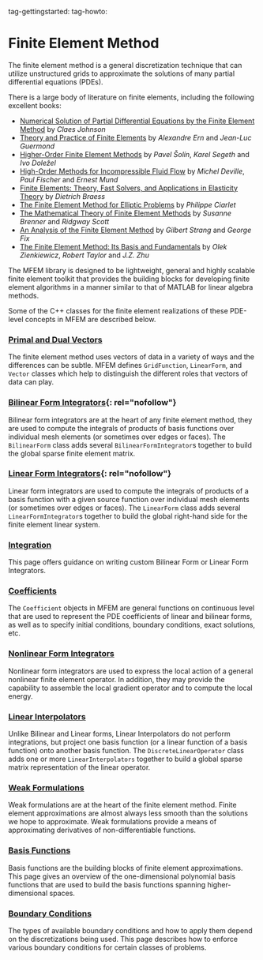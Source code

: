 tag-gettingstarted:
tag-howto:

# Finite Element Method

The finite element method is a general discretization technique that can utilize
unstructured grids to approximate the solutions of many partial differential
equations (PDEs).

There is a large body of literature on finite elements, including the
following excellent books:

- [Numerical Solution of Partial Differential Equations by the Finite Element Method](https://www.amazon.com/dp/048646900X) by *Claes Johnson*
- [Theory and Practice of Finite Elements](https://www.amazon.com/dp/144191918X) by *Alexandre Ern* and *Jean-Luc Guermond*
- [Higher-Order Finite Element Methods](https://www.amazon.com/dp/158488438X) by *Pavel Šolín*, *Karel Segeth* and *Ivo Doležel*
- [High-Order Methods for Incompressible Fluid Flow](https://www.amazon.com/dp/0521453097) by *Michel Deville*, *Paul Fischer* and *Ernest Mund*
- [Finite Elements: Theory, Fast Solvers, and Applications in Elasticity Theory](https://www.amazon.com/dp/0521705185) by *Dietrich Braess*
- [The Finite Element Method for Elliptic Problems](https://epubs.siam.org/doi/book/10.1137/1.9780898719208) by *Philippe Ciarlet*
- [The Mathematical Theory of Finite Element Methods](https://www.springer.com/us/book/9780387759333) by *Susanne Brenner* and *Ridgway Scott*
- [An Analysis of the Finite Element Method](https://www.amazon.com/dp/0980232708) by *Gilbert Strang* and *George Fix*
- [The Finite Element Method: Its Basis and Fundamentals](https://www.amazon.com/dp/1856176339/) by *Olek Zienkiewicz*, *Robert Taylor* and *J.Z. Zhu*

The MFEM library is designed to be lightweight, general and highly scalable
finite element toolkit that provides the building blocks for developing finite
element algorithms in a manner similar to that of MATLAB for linear algebra
methods.

Some of the C++ classes for the finite element realizations of these
PDE-level concepts in MFEM are described below.

### [Primal and Dual Vectors](pri-dual-vec.md)

The finite element method uses vectors of data in a variety of ways and the
differences can be subtle.  MFEM defines `GridFunction`, `LinearForm`, and
`Vector` classes which help to distinguish the different roles that vectors of
data can play.

### [Bilinear Form Integrators](bilininteg.md){: rel="nofollow"}

Bilinear form integrators are at the heart of any finite element method, they
are used to compute the integrals of products of basis functions over individual
mesh elements (or sometimes over edges or faces).  The `BilinearForm` class adds
several `BilinearFormIntegrator`s together to build the global sparse finite
element matrix.

### [Linear Form Integrators](lininteg.md){: rel="nofollow"}

Linear form integrators are used to compute the integrals of products of a basis
function with a given source function over individual mesh elements (or
sometimes over edges or faces).  The `LinearForm` class adds several
`LinearFormIntegrator`s together to build the global right-hand side for the
finite element linear system.

### [Integration](integration.md)

This page offers guidance on writing custom Bilinear Form or Linear Form
Integrators.

### [Coefficients](coefficient.md)

The `Coefficient` objects in MFEM are general functions on continuous level that
are used to represent the PDE coefficients of linear and bilinear forms, as well
as to specify initial conditions, boundary conditions, exact solutions, etc.

### [Nonlinear Form Integrators](nonlininteg.md)

Nonlinear form integrators are used to express the local action of a general
nonlinear finite element operator. In addition, they may provide the capability
to assemble the local gradient operator and to compute the local energy.

### [Linear Interpolators](lininterp.md)

Unlike Bilinear and Linear forms, Linear Interpolators do not perform
integrations, but project one basis function (or a
linear function of a basis function) onto another basis function.  The
`DiscreteLinearOperator` class adds one or more `LinearInterpolators`
together to build a global sparse matrix representation of the linear
operator.

### [Weak Formulations](fem_weak_form.md)

Weak formulations are at the heart of the finite element method.
Finite element approximations are almost always less smooth than the
solutions we hope to approximate.  Weak formulations provide a means
of approximating derivatives of non-differentiable functions.

### [Basis Functions](basis-functions.md)

Basis functions are the building blocks of finite element approximations.
This page gives an overview of the one-dimensional polynomial basis functions
that are used to build the basis functions spanning higher-dimensional spaces.

### [Boundary Conditions](fem_bc.md)

The types of available boundary conditions and how to apply them
depend on the discretizations being used. This page describes how
to enforce various boundary conditions for certain classes of
problems.
